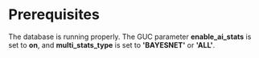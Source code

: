 # Prerequisites<a name="EN-US_TOPIC_0000001367750157"></a>

The database is running properly. The GUC parameter **enable\_ai\_stats** is set to **on**, and **multi\_stats\_type** is set to **'BAYESNET'** or **'ALL'**.
